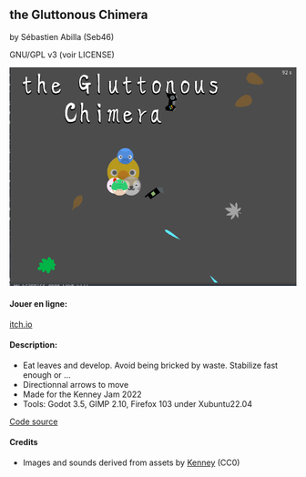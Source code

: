 ## the Gluttonous Chimera

by Sébastien Abilla (Seb46)

GNU/GPL v3 (voir LICENSE)

![Aperçu](itch.png)

#### Jouer en ligne:

[itch.io](https://seb46.itch.io/the-gluttonous-chimera)

#### Description:

* Eat leaves and develop. Avoid being bricked by waste. Stabilize fast enough or ...
* Directionnal arrows to move
* Made for the Kenney Jam 2022
* Tools: Godot 3.5, GIMP 2.10, Firefox 103 under Xubuntu22.04

[Code source](https://github.com/sebabilla/gluttony)


#### Credits

* Images and sounds derived from assets by [Kenney](https://kenney.nl/assets) (CC0)